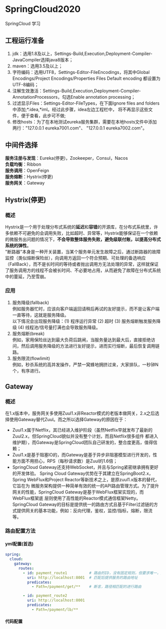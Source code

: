 # SpringCloud2020
SpringCloud 学习
## 工程运行准备
1. jdk：选用1.8及以上，Settings-Build,Execution,Deployment-Compiler-JavaCompiler选择java8版本；
2. maven：选用3.5及以上；
3. 字符编码：选用UTF8，Settings-Editor-FileEncodings，将其中Global Encodings/Project Encodings/Properties Files Default 
encoding 都设置为UTF-8编码；
4. 注解生效激活：Settings-Build,Execution,Deployment-Compiler-AnnotationProcessors，勾选Enable annotation processing；
5. 过滤显示Files：Settings-Editor-FileTypes，在下面Ignore files and folders中添加;*.idea,*iml。经过此步骤，idea左边工程栏中，
将不再显示这些文件，便于查看，此步可不做;
6. 修改hosts：为了在本地测试eureka服务集群，需要在本地hosts文件中添加两行："127.0.0.1 eureka7001.com"、 "127.0.0.1 eureka7002.com"。
## 中间件选择
**服务注册与发现**：Eureka(停更)，Zookeeper，Consul，Nacos  
**负载均衡**：Ribbon  
**服务调用**：OpenFeign  
**服务熔断**：Hystrix(停更)  
**服务网关**：Gateway
## Hystrix(停更)
### 概述
Hystrix是一个用于处理分布式系统的**延迟**和**容错**的开源库，在分布式系统里，许多依赖不可避免的会调用失败，比如超时、异常等，Hystrix能够保证在一个依赖的微服务出问题的情况下，**不会导致整体服务失败，避免级联付账，以提高分布式系统的弹性**。  
"断路器"本身是一种开关装置，当某个服务单元发生故障之后，通过断路器的故障监控（类似熔断保险丝），向调用方返回一个符合预期、可处理的备选响应（FallBack），而不是长时间的等待或者抛出调用方无法处理的异常，这样就保证了服务调用方的线程不会被长时间、不必要地占用，从而避免了故障在分布式系统中的蔓延，乃至雪崩。
### 应用
1. 服务降级(fallback)  
例如服务器忙时，应该向客户端返回请稍后再试的友好提示，而不是让客户端一直等待，这就是服务降级。  
以下情况会出现服务降级：(1) 程序运行异常 (2) 超时 (3) 服务熔断触发服务降级 (4) 线程池/信号量打满也会导致服务降级。
2. 服务熔断(break)  
例如，家用保险丝达到最大负荷后跳闸，当服务量达到最大后，直接拒绝访问，然后调用服务降级的方法进行友好提示，进而实行熔断，最后恢复调用链路。
3. 服务限流(flowlimit)  
例如，秒杀系统的高并发操作，严禁一窝蜂地拥挤过来，大家排队，一秒钟N个，有序进行。
## Gateway
### 概述
在1.x版本中，服务网关多使用Zuul1.x非Reactor模式的老版本做网关，2.x之后选择使用Gateway替代Zuul。而之所以选择Gateway的原因在于：
* Zuul1.x属于Netflix，其已经进入维护阶段（虽然Netflix早就发布了最新的Zuul2.x，但SpringCloud貌似并没有整个计划，而且Netflix很多组件
都进入维护期），而Gateway是SpringCloud团队自己研发的，整合度更高，值得信赖；  
* Zuul1.x是基于阻塞IO的，而Gateway是基于异步非阻塞模型进行开发的，性能方面不用担心，RPS（每秒请求数）是Zuul的1.6倍；
* SpringCloud Gateway还支持WebSocket，并且与Spring紧密继承拥有更好的开发体验。
Spring Cloud Gateway优势在于其建立在SpringBoot2.x，Spring WebFlux和Project Reactor等新技术之上，是原zuul1.x版本的替代，它旨在为
微服务架构提供一种简单有效的统一的API路由管理方式。为了提升网关的性能，SpringCloud Gateway是基于WebFlux框架实现的，而WebFlux框架底
层则使用了高性能的Reactor模式通信框架Netty。  
SpringCloud Gateway的目标是提供统一的路由方式且基于Filter过滤链的方式提供网关的基本功能，例如：反向代理，鉴权，监控/指标，熔断，限流等。
### 路由配置方法
#### yml配置(首选)
```yaml
spring:
  cloud:
    gateway:
      routes:
        - id: payment_route1          # 路由的ID，没有固定规则，但要求唯一，建议配合服务名
          uri: http://localhost:8001  # 匹配后提供服务的路由地址
          predicates:
            - Path=/payment/get/**    # 断言，路径相匹配的进行路由

        - id: payment_route2
          uri: http://localhost:8001
          predicates:
            - Path=/payment/lb/**
```
#### 代码配置






